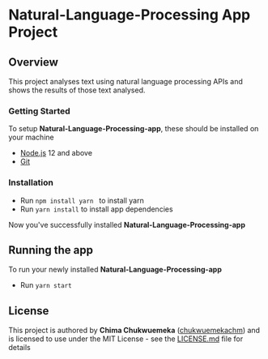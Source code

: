 # Natural-Language-Processing App Project

## Overview
This project analyses text using natural language processing APIs and shows the results of those text analysed.

### Getting Started
To setup **Natural-Language-Processing-app**, these should be installed on your machine

- [Node.js](https://nodejs.org/en/download/current/) 12 and above
- [Git](https://git-scm.com/downloads)


### Installation
- Run ```npm install yarn ``` to install yarn
- Run ``` yarn install ``` to install app dependencies

Now you've successfully installed **Natural-Language-Processing-app**

## Running the app

To run your newly installed **Natural-Language-Processing-app**
- Run ``` yarn start ```


## License

This project is authored by **Chima Chukwuemeka** ([chukwuemekachm](https://github.com/chukwuemekachm)) and is licensed to use under the MIT License - see the [LICENSE.md](LICENSE.md) file for details
